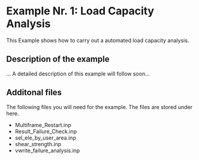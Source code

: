 # Example Nr. 1: Load Capacity Analysis

This Example shows how to carry out a automated load capacity analysis.

## Description of the example 

... A detailed description of this example will follow soon...

## Additonal files
The following files you will need for the example. The files are stored under here.
- Multiframe_Restart.inp
- Result_Failure_Check.inp
- sel_ele_by_user_area.inp
- shear_strength.inp
- vwrite_failure_analysis.inp
